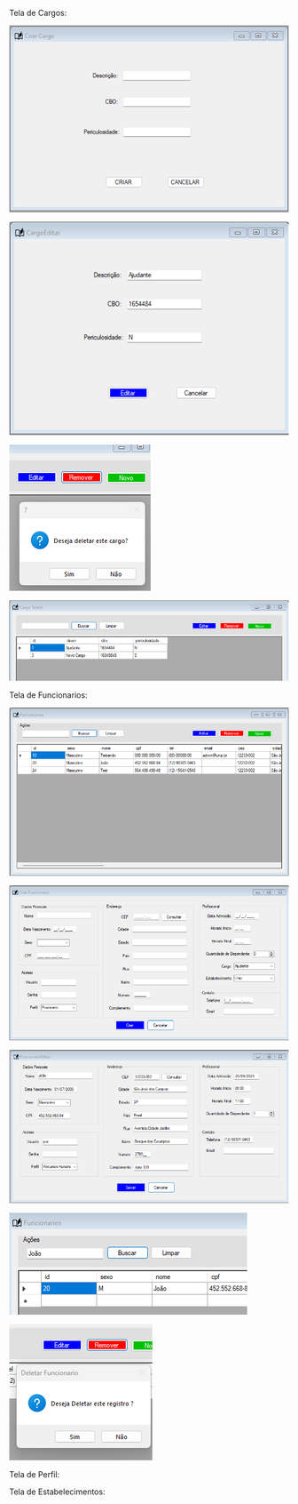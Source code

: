 Tela de Cargos:

![Untitled](<../images/Cargo%20(1).png>)

![Untitled](<../images/Cargo%20(2).png>)

![Untitled](<../images/Cargo%20(3).png>)

![Untitled](<../images/Cargo%20(4).png>)

Tela de Funcionarios:

![Untitled](<../images/Funcionarios%20(1).png>)

![Untitled](<../images/Funcionarios%20(2).png>)

![Untitled](<../images/Funcionarios%20(3).png>)

![Untitled](<../images/Funcionarios%20(4).png>)

![Untitled](<../images/Funcionarios%20(5).png>)

Tela de Perfil:

Tela de Estabelecimentos:
